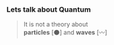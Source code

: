 ### Lets talk about Quantum

<div class="r-stretch d-flex align-items-center">
    <blockquote><p>It is not a theory about <br/> <strong>particles</strong> [⚫] and <strong>waves</strong> [〰️]</p></blockquote>
</div>